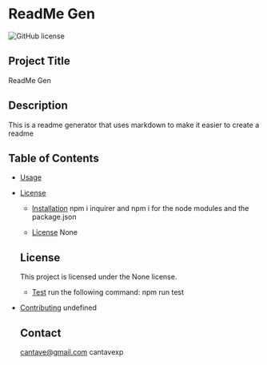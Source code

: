 # ReadMe Gen
  ![GitHub license](https://img.shields.io/badge/license-None-blue.svg)
  ## Project Title
  ReadMe Gen
  ## Description
  This is a readme generator that uses markdown to make it easier to create a readme 
  ## Table of Contents
 
  * [Usage](#usage)
* [License](#license)
  * [Installation](#installation)
  npm i inquirer and npm i for the node modules and the package.json 

  * [License](#license)
  None
  ## License
  This project is licensed under the None license.
  * [Test](#test)
  run the following command:
  npm run test
* [Contributing](#contributing)
    undefined  





    ## Contact
    cantave@gmail.com
    cantavexp
    


    

   
  
 
  
  
 

